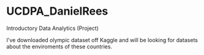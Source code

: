 # UCDPA_DanielRees
Introductory Data Analytics (Project)

I've downloaded olympic dataset off Kaggle and will be looking for datasets about the enviroments of these countries.


